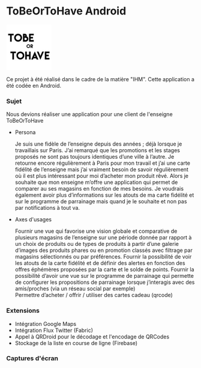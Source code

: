 # ToBeOrToHave Android
![](/doc/logo.jpg)

Ce projet à été réalisé dans le cadre de la matière "IHM". Cette application a été codée en Android.

### Sujet
Nous devions réaliser une application pour une client de l'enseigne ToBeOrToHave
    
* Persona

    Je suis une fidèle de l’enseigne depuis des années ; déjà lorsque je travaillais sur Paris. J’ai remarqué que les promotions et les stages proposés ne sont pas toujours identiques d’une ville à l’autre. Je retourne encore régulièrement à Paris pour mon travail et j’ai une carte fidélité de l’enseigne mais j’ai vraiment besoin de savoir régulièrement où il est plus intéressant pour moi d’acheter mon produit rêvé. Alors je souhaite que mon enseigne m’offre une application qui permet de comparer au ses magasins en fonction de mes besoins.
    Je voudrais également avoir plus d’informations sur les atouts de ma carte fidélité et sur le programme de parrainage mais quand je le souhaite et non pas par notifications à tout va.
    
* Axes d'usages
    
    Fournir une vue qui favorise une vision globale et comparative de plusieurs magasins de l’enseigne sur une période donnée par rapport à un choix de produits ou de types de produits à partir d’une galerie d’images des produits phares ou en promotion classés avec filtrage par magasins sélectionnés ou par préférences.
    Fournir la possibilité de voir les atouts de la carte fidélité et de définir des alertes en fonction des offres éphémères proposées par la carte et le solde de points.
    Fournir la possibilité d’avoir une vue sur le programme de parrainage qui permette de configurer les propositions de parrainage lorsque j’interagis avec des amis/proches (via un réseau social par exemple)  
    Permettre d’acheter / offrir / utiliser des cartes cadeau (qrcode)


### Extensions

* Intégration Google Maps
* Intégration Flux Twitter (Fabric)
* Appel à QRDroid pour le décodage et l'encodage de QRCodes
* Stockage de la liste en course de ligne (Firebase)


### Captures d'écran